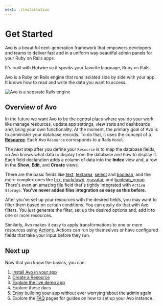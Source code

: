 ```yaml
---
next: ./installation
---
```


# Get Started

Avo is a beautiful next-generation framework that empowers developers and teams to deliver fast and in a uniform way beautiful admin panels for your Ruby on Rails apps.

It's built with Hotwire so it speaks your favorite language, <span class="text-red-700">Ruby on Rails</span>.

Avo is a Ruby on Rails engine that runs isolated side by side with your app. It knows how to read and write the data you want to access.

<img :src="$withBase('/assets/img/avo-engine.jpg')" alt="Avo is a separate Rails engine" class="border mb-4" />

## Overview of Avo

In the future we want Avo to be the central place where you do your work like manage resources, update app settings, view stats and dashboards and, bring your own functionality. At the moment, the primary goal of Avo is to administer your database records. To do that, it uses the concept of a [**Resource**](./resources.html). Each Avo `Resource` corresponds to a Rails `Model`.

The next step after you define your `Resource` is to map the database fields, so Avo knows what data to display from the database and how to display it. Each field declaration adds a column of data into the **Index** view and, a row in the **Show**, **Edit**, and **Create** views.

There are the basic fields like [text](./fields.html#text), [textarea](./fields.html#textarea), [select](./fields.html#select) and [boolean](./fields.html#boolean), and the more complex ones like [trix](./fields.html#trix), [markdown](./fields.html#markdown), [gravatar](./fields.html#gravatar), and [boolean_group](./fields.html#boolean_group). There's even an amazing [file](./fields.html#file) field that's tightly integrated with `Active Storage`. **You've never added files integration as easy as this before.**

After you've set up your resources with the desired fields, you may want to filter them based on certain conditions. You can easily do that with Avo filters. You just generate the filter, set up the desired options and, add it to one or more resources.

Similarly, Avo makes it easy to apply transformations to one or more resources using [Actions](./actions.html). Actions can run by themselves or have configured fields that take your input before they run.

## Next up

Now that you know the basics, you can:

1. [Install Avo in your app](./installation.html)
1. [Create a Resource](./resources.html#defining-resources)
1. [Explore the live demo app](https://avodemo.herokuapp.com)
1. Explore these docs
1. Enjoy building your app without ever worrying about the admin again
1. Explore the [FAQ](faq) pages for guides on how to set up your Avo instance.
